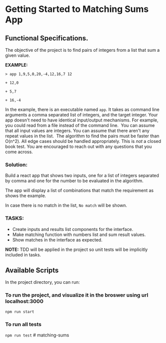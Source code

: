 # Getting Started to Matching Sums App


## **Functional Specifications.**

The objective of the project is to find pairs of integers from a list that sum a given value.

**EXAMPLE:**

`> app 1,9,5,0,20,-4,12,16,7 12`

`+ 12,0`

`+ 5,7`

`+ 16,-4`

In the example, there is an executable named `app`. It takes as command line
arguments a comma separated list of integers, and the target integer. Your app
doesn't need to have identical input/output mechanisms. For example, you could
read from a file instead of the command line.
​
You can assume that all input values are integers. You can assume that there aren't
any repeat values in the list.
​
The algorithm to find the pairs must be faster than O(n^2). All edge cases
should be handled appropriately. This is _not_ a closed book test. You are
encouraged to reach out with any questions that you come across.

### Solution:
Build a react app that shows two inputs, one for a list of integers separated by comma
and one for the number to be evaluated in the algorithm.

The app will display a list of combinations that match the requirement as shows the example.

In case there is no match in the list, `No match` will be shown.

### TASKS:

- Create inputs and results list components for the interface.
- Make matching function with numbers list and sum result values.
- Show matches in the interface as expected.

**NOTE:** TDD will be applied in the project so unit tests will be implicitly included in tasks.


## Available Scripts

In the project directory, you can run:

### To run the project, and visualize it in the broswer using url localhost:3000
`npm run start`

### To run all tests
`npm run test`
#   m a t c h i n g - s u m s  
 